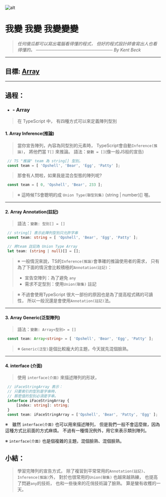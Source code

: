 ![alt](https://)

# 我變 我變 我變變變
> *任何傻瓜都可以寫出電腦看得懂的程式，*
> *但好的程式設計師會寫出人也看得懂的。*
> *───────────────────────── By Kent Beck*

---
## 目標: [Array](https://ithelp.ithome.com.tw/articles/10270427)

---
## 過程：
   - ### - Array
   > 在 TypeScript 中， 有四種方式可以來定義陣列型別

   #### 1. Array Inference(推論)
   > 當你宣告陣列，內容為同型別的元素時，
   > TypeScript會自動`Inference(推論)`，
   > 將他們當 `T[]` 來推論。
   > 語法：`變數 = []`(像一般JS般的宣告)
   ```typescript
    // TS "推論" team 為 string[] 型別。
    const team = [ 'Opshell', 'Bear', 'Egg', 'Patty' ];
   ```

   > 那會有人問啦，如果我是混合型態的陣列呢?
   ```typescript
    const team = [ 0, 'Opshell', 'Bear', 233 ];
   ```
   > ※ 這時候TS會聰明的成 `Union Type(聯型別集)` (string | number)[] 喔。

---
   #### 2. Array Annotation(註記)
   > 語法：`變數: 型別[] = []`
   ```typescript
    // string[] 表示此陣列型別只允許字串
    const team: string = [ 'Opshell', 'Bear', 'Egg', 'Patty' ];

    // 將team 註記為 Union Type Array
    let team: (string | null)[] = [];
   ```
   > ※ 一般情況來說，TS的`Inference(推論)`會準確的推論使用者的需求，
   >    只有為了下面的情況會比較積極的`Annotation(註記)`：
   >   - 宣告空陣列：為了避免 `any`
   >   - 需求不定型別：使用`Union(聯集)` 註記

   > ※ 不過會使用TypeScript 很大一部份的原因也是為了提高程式碼的可讀性，
   >    所以一般況還是會使用`Annotation(註記)`法。

---
   #### 3. Array Generic(泛型陣列)
   > 語法：`變數: Array<型別> = []`
   ```typescript
    const team: Array<string> = [ 'Opshell', 'Bear', 'Egg', 'Patty' ];
   ```

   > ※ `Generic(泛型)`是個比較龐大的主題，今天就先混個臉熟。
---
   #### 4. interface (介面)
   > 使用 `interface(介面)` 來描述陣列的形狀，
   ```typescript
    // iFaceStringArray 表示：
    // 只要索引的型別是字串時，
    // 那麼值的型別必須是字串。
    interface iFaceStringArray {
        [index: string]: string;
    }
    const team: iFaceStringArray = ['Opshell', 'Bear', 'Patty', 'Egg' ];
   ```
   ※　雖然 `interface(介面)` 也可以用來描述陣列，
      但是我們一般不會這麼做，因為這種方式比前面的方式麻煩。
      不過有一種情況例外，用它來表示類別陣列。

   ※  `interface(介面)` 也是個複雜的主題，混個臉熟、混個臉熟。

## 小結：
   > 學習完陣列的宣告方式，
   > 除了複習到平常常用的`Annotation(註記)`、`Inference(推論)`外，
   > 對於也很常用的`Union(聯集)` 也越來越熟練，
   > 也提高了閃避`any`的技術，
   > 也和一些後來的花俏技術論了臉熟。
   > 算是蠻有收穫的一天。
